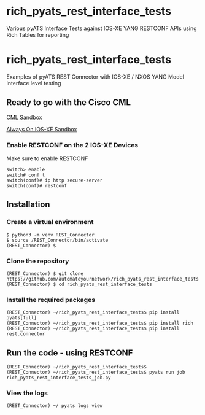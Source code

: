 # rich_pyats_rest_interface_tests
Various pyATS Interface Tests against IOS-XE YANG RESTCONF APIs using Rich Tables for reporting

# rich_pyats_rest_interface_tests
Examples of pyATS REST Connector with IOS-XE / NXOS YANG Model Interface level testing

## Ready to go with the Cisco CML

[CML Sandbox](https://devnetsandbox.cisco.com/RM/Diagram/Index/d6023d5d-e04f-4138-9f51-ff1dee9b0ad4)

[Always On IOS-XE Sandbox](https://devnetsandbox.cisco.com/RM/Diagram/Index/7b4d4209-a17c-4bc3-9b38-f15184e53a94?diagramType=Topology)

### Enable RESTCONF on the 2 IOS-XE Devices
Make sure to enable RESTCONF

```console
switch> enable
switch# conf t
switch(conf)# ip http secure-server
switch(conf)# restconf
```
## Installation

### Create a virtual environment
```console
$ python3 -m venv REST_Connector
$ source /REST_Connector/bin/activate
(REST_Connector) $
```

### Clone the repository 
```console
(REST_Connector) $ git clone https://github.com/automateyournetwork/rich_pyats_rest_interface_tests
(REST_Connector) $ cd rich_pyats_rest_interface_tests
```

### Install the required packages
```console
(REST_Connector) ~/rich_pyats_rest_interface_tests$ pip install pyats[full]
(REST_Connector) ~/rich_pyats_rest_interface_tests$ pip install rich
(REST_Connector) ~/rich_pyats_rest_interface_tests$ pip install rest.connector
```

## Run the code - using RESTCONF
```console
(REST_Connector) ~/rich_pyats_rest_interface_tests$
(REST_Connector) ~/rich_pyats_rest_interface_tests$ pyats run job rich_pyats_rest_interface_tests_job.py
```

### View the logs

```console
(REST_Connector) ~/ pyats logs view
```